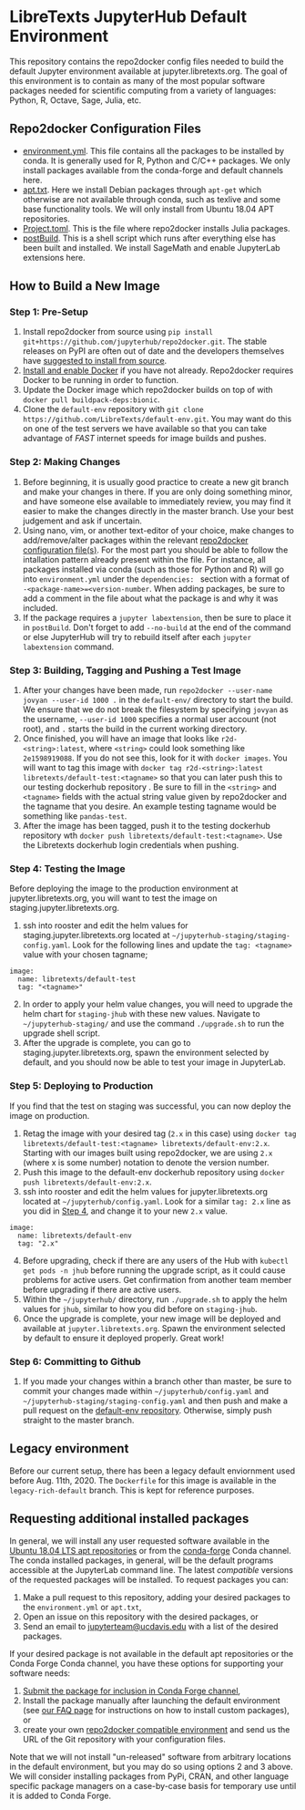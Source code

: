 # LibreTexts JupyterHub Default Environment

This repository contains the repo2docker config files needed to build the default Jupyter
environment available at jupyter.libretexts.org. The goal of this environment
is to contain as many of the most popular software packages needed for
scientific computing from a variety of languages: Python, R, Octave, Sage,
Julia, etc.

## Repo2docker Configuration Files

- [environment.yml](https://repo2docker.readthedocs.io/en/latest/config_files.html#environment-yml-install-a-conda-environment). This file contains all the packages to be installed by conda. It is generally used for R, Python and C/C++ packages. We only install packages available from the conda-forge and default channels here.
- [apt.txt](https://repo2docker.readthedocs.io/en/latest/config_files.html#apt-txt-install-packages-with-apt-get). Here we install Debian packages through `apt-get` which otherwise are not available through conda, such as texlive and some base functionality tools. We will only install from Ubuntu 18.04 APT repositories. 
- [Project.toml](https://repo2docker.readthedocs.io/en/latest/config_files.html#project-toml-install-a-julia-environment). This is the file where repo2docker installs Julia packages.
- [postBuild](https://repo2docker.readthedocs.io/en/latest/config_files.html#postbuild-run-code-after-installing-the-environment). This is a shell script which runs after everything else has been built and installed. We install SageMath and enable JupyterLab extensions here. 

## How to Build a New Image

### Step 1: Pre-Setup

1. Install repo2docker from source using `pip install git+https://github.com/jupyterhub/repo2docker.git`. The stable releases on PyPI are often out of date and the developers themselves have [suggested to install from source](https://github.com/jupyterhub/repo2docker/pull/855). 
2. [Install and enable Docker](https://docs.docker.com/get-docker/) if you have not already. Repo2docker requires Docker to be running in order to function.
2. Update the Docker image which repo2docker builds on top of with `docker pull buildpack-deps:bionic`.
3. Clone the `default-env` repository with `git clone https://github.com/LibreTexts/default-env.git`. You may want do this on one of the test servers we have available so that you can take advantage of *FAST* internet speeds for image builds and pushes.

### Step 2: Making Changes

1. Before beginning, it is usually good practice to create a new git branch and make your changes in there. If you are only doing something minor, and have someone else available to immediately review, you may find it easier to make the changes directly in the master branch. Use your best judgement and ask if uncertain. 
2. Using nano, vim, or another text-editor of your choice, make changes to add/remove/alter packages within the relevant [repo2docker configuration file(s)](#repo2docker-configuration-files). For the most part you should be able to follow the intallation pattern already present within the file. For instance, all packages installed via conda (such as those for Python and R) will go into `environment.yml` under the `dependencies: ` section with a format of `  -<package-name>=<version-number`. When adding packages, be sure to add a comment in the file about what the package is and why it was included.
3. If the package requires a `jupyter labextension`, then be sure to place it in `postBuild`. Don't forget to add `--no-build` at the end of the command or else JupyterHub will try to rebuild itself after each `jupyter labextension` command. 

### Step 3: Building, Tagging and Pushing a Test Image

1. After your changes have been made, run `repo2docker --user-name jovyan --user-id 1000 .` in the `default-env/` directory to start the build. We ensure that we do not break the filesystem by specifying `jovyan` as the username, `--user-id 1000` specifies a normal user account (not root), and `.` starts the build in the current working directory.  
2. Once finished, you will have an image that looks like `r2d-<string>:latest`, where `<string>` could look something like `2e1598919088`. If you do not see this, look for it with `docker images`. You will want to tag this image with `docker tag r2d-<string>:latest libretexts/default-test:<tagname>` so that you can later push this to our testing dockerhub repository . Be sure to fill in the `<string>` and `<tagname>` fields with the actual string value given by repo2docker and the tagname that you desire. An example testing tagname would be something like `pandas-test`.
3. After the image has been tagged, push it to the testing dockerhub repository wth `docker push libretexts/default-test:<tagname>`. Use the Libretexts dockerhub login credentials when pushing. 

### Step 4: Testing the Image

Before deploying the image to the production environment at jupyter.libretexts.org, you will want to test the image on staging.jupyter.libretexts.org.
1. ssh into rooster and edit the helm values for staging.jupyter.libretexts.org located at `~/jupyterhub-staging/staging-config.yaml`. Look for the following lines and update the `tag: <tagname>` value with your chosen tagname;
```
image:
  name: libretexts/default-test
  tag: "<tagname>"
```
2. In order to apply your helm value changes, you will need to upgrade the helm chart for `staging-jhub` with these new values. Navigate to `~/jupyterhub-staging/` and use the command `./upgrade.sh` to run the upgrade shell script.
3. After the upgrade is complete, you can go to staging.jupyter.libretexts.org, spawn the environment selected by default, and you should now be able to test your image in JupyterLab.

### Step 5: Deploying to Production

If you find that the test on staging was successful, you can now deploy the image on production. 
1. Retag the image with your desired tag (`2.x` in this case) using `docker tag libretexts/default-test:<tagname> libretexts/default-env:2.x`. Starting with our images built using repo2docker, we are using `2.x` (where x is some number) notation to denote the version number.  
2. Push this image to the default-env dockerhub repository using `docker push libretexts/default-env:2.x`.
3. ssh into rooster and edit the helm values for jupyter.libretexts.org located at `~/jupyterhub/config.yaml`. Look for a similar `tag: 2.x` line as you did in [Step 4](#step-4-testing-the-image), and change it to your new `2.x` value. 
```
image:
  name: libretexts/default-env
  tag: "2.x"
```
4. Before upgrading, check if there are any users of the Hub with `kubectl get pods -n jhub` before running the upgrade script, as it could cause problems for active users. Get confirmation from another team member before upgrading if there are active users. 
5. Within the `~/jupyterhub/` directory, run `./upgrade.sh` to apply the helm values for `jhub`, similar to how you did before on `staging-jhub`. 
6. Once the upgrade is complete, your new image will be deployed and available at `jupyter.libretexts.org`. Spawn the environment selected by default to ensure it deployed properly. Great work!

### Step 6: Committing to Github

1. If you made your changes within a branch other than master, be sure to commit your changes made within `~/jupyterhub/config.yaml` and `~/jupyterhub-staging/staging-config.yaml` and then push and make a pull request on the [default-env repository](https://github.com/LibreTexts/default-env). Otherwise, simply push straight to the master branch. 

## Legacy environment

Before our current setup, there has been a legacy default enviornment used before Aug. 11th, 2020. The `Dockerfile` for this image is available in the `legacy-rich-default` branch. This is kept for reference purposes.

## Requesting additional installed packages

In general, we will install any user requested software available in the
[Ubuntu 18.04 LTS apt repositories](https://packages.ubuntu.com/bionic/) or
from the [conda-forge](https://conda-forge.org/feedstocks/) Conda channel. The
conda installed packages, in general, will be the default programs accessible
at the JupyterLab command line. The latest *compatible* versions of the
requested packages will be installed. To request packages you can:

1. Make a pull request to this repository, adding your desired packages to the `environment.yml` or `apt.txt`,
2. Open an issue on this repository with the desired packages, or
3. Send an email to jupyterteam@ucdavis.edu with a list of the desired packages.

If your desired package is not available in the default apt repositories or the
Conda Forge Conda channel, you have these options for supporting your software
needs:

1. [Submit the package for inclusion in Conda Forge channel](https://conda-forge.org/#contribute),
2. Install the package manually after launching the default environment (see [our FAQ page](https://jupyter.libretexts.org/hub/faq#how-can-i-install-custom-packages) for instructions on how to install custom packages), or
3. create your own [repo2docker compatible
   environment](https://repo2docker.readthedocs.io/en/latest/config_files.html)
   and send us the URL of the Git repository with your configuration files.

Note that we will not install "un-released" software from arbitrary locations
in the default environment, but you may do so using options 2 and 3 above. We
will consider installing packages from PyPi, CRAN, and other language specific
package managers on a case-by-case basis for temporary use until it is added to
Conda Forge.
